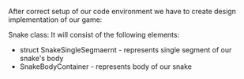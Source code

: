 After correct setup of our code environment we have to create design implementation of our game:

Snake class:
It will consist of the following elements:
* struct SnakeSingleSegmaernt - represents single segment of our snake's body
* SnakeBodyContainer - represents body of our snake

